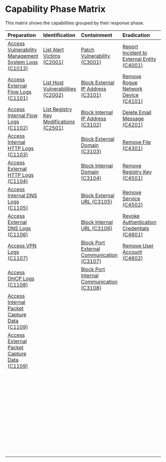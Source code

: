 # Capability Phase Matrix

This matrix shows the capabilities grouped by their response phase.

Preparation | Identification | Containment | Eradication | Recovery |
| :--- | :--- | :--- | :--- | :--- |
| [Access Vulnerability Management System Logs (C1013)](C1013.md) | [List Alert Victims (C2001)](C2001.md) | [Patch Vulnerability (C3001)](C3001.md) | [Report Incident to External Entity (C4001)](C4001.md) | [Reinstall Host from Golden Image (C5001)](C5001.md) |
| [Access External Flow Logs (C1101)](C1101.md) | [List Host Vulnerabilities (C2002)](C2002.md) | [Block External IP Address (C3101)](C3101.md) | [Remove Rogue Network Device (C4101)](C4101.md) | [Restore Data from Backup (C5002)](C5002.md) |
| [Access Internal Flow Logs (C1102)](C1102.md) | [List Registry Key Modifications (C2501)](C2501.md) | [Block Internal IP Address (C3102)](C3102.md) | [Delete Email Message (C4201)](C4201.md) | [Unblock Blocked IP (C5101)](C5101.md) |
| [Access Internal HTTP Logs (C1103)](C1103.md) |  | [Block External Domain (C3103)](C3103.md) | [Remove File (C4301)](C4301.md) | [Unblock Blocked Domain (C5102)](C5102.md) |
| [Access External HTTP Logs (C1104)](C1104.md) |  | [Block Internal Domain (C3104)](C3104.md) | [Remove Registry Key (C4501)](C4501.md) | [Unblock Blocked URL (C5103)](C5103.md) |
| [Access Internal DNS Logs (C1105)](C1105.md) |  | [Block External URL (C3105)](C3105.md) | [Remove Service (C4502)](C4502.md) | [Unblock Blocked Port (C5104)](C5104.md) |
| [Access External DNS Logs (C1106)](C1106.md) |  | [Block Internal URL (C3106)](C3106.md) | [Revoke Authentication Credentials (C4601)](C4601.md) | [Unblock Blocked Port (C5105)](C5105.md) |
| [Access VPN Logs (C1107)](C1107.md) |  | [Block Port External Communication (C3107)](C3107.md) | [Remove User Account (C4602)](C4602.md) | [Unblock Domain on Email (C5201)](C5201.md) |
| [Access DHCP Logs (C1108)](C1108.md) |  | [Block Port Internal Communication (C3108)](C3108.md) |  | [Unblock Sender on Email (C5202)](C5202.md) |
| [Access Internal Packet Capture Data (C1109)](C1109.md) |  |  |  | [Restore Quarantined Email Message (C5203)](C5203.md) |
| [Access External Packet Capture Data (C1109)](C1109.md) |  |  |  | [Restore Quarantined File (C5203)](C5203.md) |
|  |  |  |  | [Unblock Blocked Process (C5401)](C5401.md) |
|  |  |  |  | [Enable Disabled Service (C5501)](C5501.md) |
|  |  |  |  | [Unlock Locked User Account (C5601)](C5601.md) |